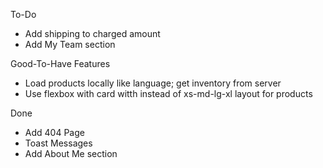 To-Do

- Add shipping to charged amount
- Add My Team section

Good-To-Have Features

- Load products locally like language; get inventory from server
- Use flexbox with card witth instead of xs-md-lg-xl layout for products

Done

- Add 404 Page
- Toast Messages
- Add About Me section

